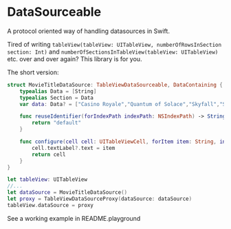 # DataSourceable

A protocol oriented way of handling datasources in Swift.

Tired of writing `tableView(tableView: UITableView, numberOfRowsInSection section: Int)` and `numberOfSectionsInTableView(tableView: UITableView)` etc. over and over again? This library is for you.

The short version:

```swift
struct MovieTitleDataSource: TableViewDataSourceable, DataContaining {
    typealias Data = [String]
    typealias Section = Data
    var data: Data? = ["Casino Royale","Quantum of Solace","Skyfall","Spectre"]

    func reuseIdentifier(forIndexPath indexPath: NSIndexPath) -> String {
        return "default"
    }

    func configure(cell cell: UITableViewCell, forItem item: String, inView view: UITableView) -> UITableViewCell {
        cell.textLabel?.text = item
        return cell
    }
}

let tableView: UITableView
//...
let dataSource = MovieTitleDataSource()
let proxy = TableViewDataSourceProxy(dataSource: dataSource)
tableView.dataSource = proxy
```

See a working example in README.playground

